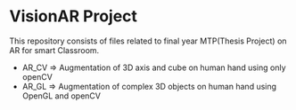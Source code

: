 # VisionAR Project

This repository consists of files related to final year MTP(Thesis Project) on AR for smart Classroom.

- AR_CV => Augmentation of 3D axis and cube on human hand using only openCV
- AR_GL => Augmentation of complex 3D objects on human hand using OpenGL and openCV


